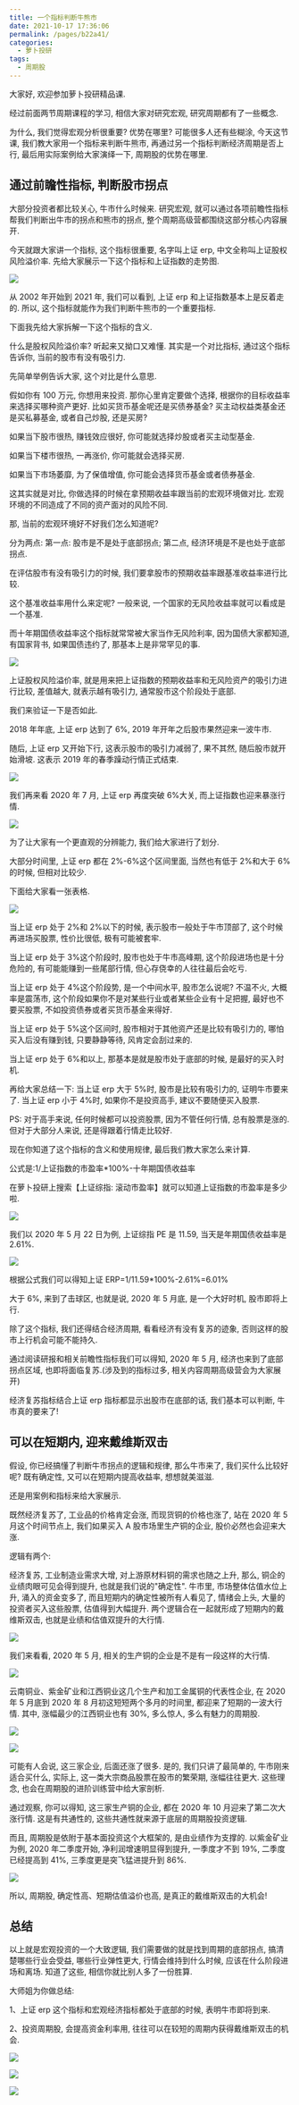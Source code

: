 ```yaml
---
title: 一个指标判断牛熊市
date: 2021-10-17 17:36:06
permalink: /pages/b22a41/
categories:
  - 萝卜投研
tags:
  - 周期股
---
```


大家好, 欢迎参加萝卜投研精品课.

经过前面两节周期课程的学习, 相信大家对研究宏观, 研究周期都有了一些概念.

为什么, 我们觉得宏观分析很重要? 优势在哪里? 可能很多人还有些糊涂, 今天这节课, 我们教大家用一个指标来判断牛熊市, 再通过另一个指标判断经济周期是否上行, 最后用实际案例给大家演绎一下, 周期股的优势在哪里.

## 通过前瞻性指标, 判断股市拐点

大部分投资者都比较关心, 牛市什么时候来. 研究宏观, 就可以通过各项前瞻性指标帮我们判断出牛市的拐点和熊市的拐点, 整个周期高级营都围绕这部分核心内容展开.

今天就跟大家讲一个指标, 这个指标很重要, 名字叫上证 erp, 中文全称叫上证股权风险溢价率. 先给大家展示一下这个指标和上证指数的走势图.

![](../.vuepress/public/img/robo/064.png)

从 2002 年开始到 2021 年, 我们可以看到, 上证 erp 和上证指数基本上是反着走的. 所以, 这个指标就能作为我们判断牛熊市的一个重要指标.

下面我先给大家拆解一下这个指标的含义.

什么是股权风险溢价率? 听起来又拗口又难懂. 其实是一个对比指标, 通过这个指标告诉你, 当前的股市有没有吸引力.

先简单举例告诉大家, 这个对比是什么意思.

假如你有 100 万元, 你想用来投资. 那你心里肯定要做个选择, 根据你的目标收益率来选择买哪种资产更好. 比如买货币基金呢还是买债券基金? 买主动权益类基金还是买私募基金, 或者自己炒股, 还是买房?

如果当下股市很热, 赚钱效应很好, 你可能就选择炒股或者买主动型基金.

如果当下楼市很热, 一再涨价, 你可能就会选择买房.

如果当下市场萎靡, 为了保值增值, 你可能会选择货币基金或者债券基金.

这其实就是对比, 你做选择的时候在拿预期收益率跟当前的宏观环境做对比. 宏观环境的不同造成了不同的资产面对的风险不同.

那, 当前的宏观环境好不好我们怎么知道呢?

分为两点: 第一点: 股市是不是处于底部拐点; 第二点, 经济环境是不是也处于底部拐点.

在评估股市有没有吸引力的时候, 我们要拿股市的预期收益率跟基准收益率进行比较.

这个基准收益率用什么来定呢? 一般来说, 一个国家的无风险收益率就可以看成是一个基准.

而十年期国债收益率这个指标就常常被大家当作无风险利率, 因为国债大家都知道, 有国家背书, 如果国债违约了, 那基本上是非常罕见的事.

![](../.vuepress/public/img/robo/065.png)

上证股权风险溢价率, 就是用来把上证指数的预期收益率和无风险资产的吸引力进行比较, 差值越大, 就表示越有吸引力, 通常股市这个阶段处于底部.

我们来验证一下是否如此.

2018 年年底, 上证 erp 达到了 6%, 2019 年开年之后股市果然迎来一波牛市.

随后, 上证 erp 又开始下行, 这表示股市的吸引力减弱了, 果不其然, 随后股市就开始滑坡. 这表示 2019 年的春季躁动行情正式结束.

![](../.vuepress/public/img/robo/066.png)

我们再来看 2020 年 7 月, 上证 erp 再度突破 6%大关, 而上证指数也迎来暴涨行情.

![](../.vuepress/public/img/robo/067.png)

为了让大家有一个更直观的分辨能力, 我们给大家进行了划分.

大部分时间里, 上证 erp 都在 2%-6%这个区间里面, 当然也有低于 2%和大于 6%的时候, 但相对比较少.

下面给大家看一张表格.

![](../.vuepress/public/img/robo/068.png)

当上证 erp 处于 2%和 2%以下的时候, 表示股市一般处于牛市顶部了, 这个时候再进场买股票, 性价比很低, 极有可能被套牢.

当上证 erp 处于 3%这个阶段时, 股市也处于牛市高峰期, 这个阶段进场也是十分危险的, 有可能能赚到一些尾部行情, 但心存侥幸的人往往最后会吃亏.

当上证 erp 处于 4%这个阶段势, 是一个中间水平, 股市怎么说呢? 不温不火, 大概率是震荡市, 这个阶段如果你不是对某些行业或者某些企业有十足把握, 最好也不要买股票, 不如投资债券或者买货币基金来得好.

当上证 erp 处于 5%这个区间时, 股市相对于其他资产还是比较有吸引力的, 哪怕买入后没有赚到钱, 只要静静等待, 风肯定会刮过来的.

当上证 erp 处于 6%和以上, 那基本是就是股市处于底部的时候, 是最好的买入时机.

再给大家总结一下: 当上证 erp 大于 5%时, 股市是比较有吸引力的, 证明牛市要来了. 当上证 erp 小于 4%时, 如果你不是投资高手, 建议不要随便买入股票.

PS: 对于高手来说, 任何时候都可以投资股票, 因为不管任何行情, 总有股票是涨的. 但对于大部分人来说, 还是得跟着行情走比较好.

现在你知道了这个指标的含义和使用规律, 最后我们教大家怎么来计算.

公式是:1/上证指数的市盈率\*100%-十年期国债收益率

在萝卜投研上搜索【上证综指: 滚动市盈率】就可以知道上证指数的市盈率是多少啦.

![](../.vuepress/public/img/robo/069.png)

我们以 2020 年 5 月 22 日为例, 上证综指 PE 是 11.59, 当天是年期国债收益率是 2.61%.

![](../.vuepress/public/img/robo/070.png)

根据公式我们可以得知上证 ERP=1/11.59\*100%-2.61%=6.01%

大于 6%, 来到了击球区, 也就是说, 2020 年 5 月底, 是一个大好时机, 股市即将上行.

除了这个指标, 我们还得结合经济周期, 看看经济有没有复苏的迹象, 否则这样的股市上行机会可能不能持久.

通过阅读研报和相关前瞻性指标我们可以得知, 2020 年 5 月, 经济也来到了底部拐点区域, 也即将面临复苏.(涉及到的指标过多, 相关内容周期高级营会为大家展开)

经济复苏指标结合上证 erp 指标都显示出股市在底部的话, 我们基本可以判断, 牛市真的要来了!

## 可以在短期内, 迎来戴维斯双击

假设, 你已经搞懂了判断牛市拐点的逻辑和规律, 那么牛市来了, 我们买什么比较好呢? 既有确定性, 又可以在短期内提高收益率, 想想就美滋滋.

还是用案例和指标来给大家展示.

既然经济复苏了, 工业品的价格肯定会涨, 而现货铜的价格也涨了, 站在 2020 年 5 月这个时间节点上, 我们如果买入 A 股市场里生产铜的企业, 股价必然也会迎来大涨.

逻辑有两个:

经济复苏, 工业制造业需求大增, 对上游原材料铜的需求也随之上升, 那么, 铜企的业绩肉眼可见会得到提升, 也就是我们说的"确定性".
牛市里, 市场整体估值水位上升, 涌入的资金变多了, 而且短期内的确定性被所有人看见了, 情绪会上头, 大量的投资者买入这些股票, 估值得到大幅提升.
两个逻辑合在一起就形成了短期内的戴维斯双击, 也就是业绩和估值双提升的大行情.

![](../.vuepress/public/img/robo/071.png)

我们来看看, 2020 年 5 月, 相关的生产铜的企业是不是有一段这样的大行情.

![](../.vuepress/public/img/robo/072.png)

云南铜业、紫金矿业和江西铜业这几个生产和加工金属铜的代表性企业, 在 2020 年 5 月底到 2020 年 8 月初这短短两个多月的时间里, 都迎来了短期的一波大行情. 其中, 涨幅最少的江西铜业也有 30%, 多么惊人, 多么有魅力的周期股.

![](../.vuepress/public/img/robo/073.png)

![](../.vuepress/public/img/robo/074.png)

可能有人会说, 这三家企业, 后面还涨了很多. 是的, 我们只讲了最简单的, 牛市刚来适合买什么, 实际上, 这一类大宗商品股票在股市的繁荣期, 涨幅往往更大. 这些理念, 也会在周期股的进阶训练营中给大家剖析.

通过观察, 你可以得知, 这三家生产铜的企业, 都在 2020 年 10 月迎来了第二次大涨行情. 这是有共通性的, 这些共通性就来源于底层的周期股投资逻辑.

而且, 周期股是依附于基本面投资这个大框架的, 是由业绩作为支撑的. 以紫金矿业为例, 2020 年二季度开始, 净利润增速明显得到提升, 一季度才不到 19%, 二季度已经提高到 41%, 三季度更是突飞猛进提升到 86%.

![](../.vuepress/public/img/robo/075.png)

所以, 周期股, 确定性高、短期估值溢价也高, 是真正的戴维斯双击的大机会!

## 总结

以上就是宏观投资的一个大致逻辑, 我们需要做的就是找到周期的底部拐点, 搞清楚哪些行业会受益, 哪些行业弹性更大, 行情会维持到什么时候, 应该在什么阶段进场和离场. 知道了这些, 相信你就比别人多了一份胜算.

大师姐为你做总结:

1、上证 erp 这个指标和宏观经济指标都处于底部的时候, 表明牛市即将到来.

2、投资周期股, 会提高资金利率用, 往往可以在较短的周期内获得戴维斯双击的机会.

![](../.vuepress/public/img/robo/079.png)

![](../.vuepress/public/img/robo/080.png)

![](../.vuepress/public/img/robo/081.png)
